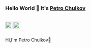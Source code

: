 ### Hello World 👋 It's [Petro Chulkov](https://github.com/PetroChulkov)

<br/>


<a href="https://www.linkedin.com/in/saket-prag-31b972157](https://www.linkedin.com/in/petro-chulkov/">
<img align="left" alt="Petro Chulkov" width="22px" src="https://cdn.jsdelivr.net/npm/simple-icons@v3/icons/linkedin.svg/>
</a>
<a href="https://www.instagram.com/chulkov.petr.9/">
<img align="left" alt="Petro Chulkov" width="22px" src="https://cdn.jsdelivr.net/npm/simple-icons@v3/icons/facebook.svg" />
</a>
<br />

<br />

Hi,I'm Petro Chulkov🙌





